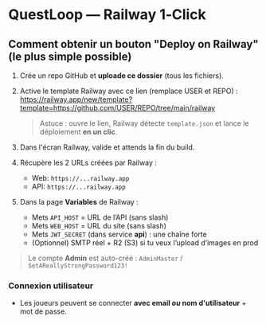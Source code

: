 
# QuestLoop — Railway 1‑Click

## Comment obtenir un bouton "Deploy on Railway" (le plus simple possible)
1. Crée un repo GitHub et **uploade ce dossier** (tous les fichiers).
2. Active le template Railway avec ce lien (remplace USER et REPO) :
   https://railway.app/new/template?template=https://github.com/USER/REPO/tree/main/railway

   > Astuce : ouvre le lien, Railway détecte `template.json` et lance le déploiement **en un clic**.

3. Dans l'écran Railway, valide et attends la fin du build.
4. Récupère les 2 URLs créées par Railway :
   - Web: `https://...railway.app`
   - API: `https://...railway.app`
5. Dans la page **Variables** de Railway :
   - Mets `API_HOST` = URL de l’API (sans slash)
   - Mets `WEB_HOST` = URL du site (sans slash)
   - Mets `JWT_SECRET` (dans service **api**) : une chaîne forte
   - (Optionnel) SMTP réel + R2 (S3) si tu veux l’upload d’images en prod

> Le compte **Admin** est auto-créé : `AdminMaster` / `SetAReallyStrongPassword123!`

### Connexion utilisateur
- Les joueurs peuvent se connecter **avec email *ou* nom d'utilisateur** + mot de passe.
